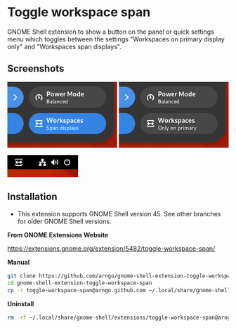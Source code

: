 # Toggle workspace span

GNOME Shell extension to show a button on the panel or quick settings menu which toggles between the settings "Workspaces on primary display only" and "Workspaces span displays".

## Screenshots

![Quick settings screenshot (on)](screenshots/screenshot_quicksettings_on.png) ![Quick settings screenshot (off)](screenshots/screenshot_quicksettings_off.png)

![Panel button screenshot](screenshots/screenshot_panel.png)

## Installation

- This extension supports GNOME Shell version 45. See other branches for older GNOME Shell versions.

**From GNOME Extensions Website**

https://extensions.gnome.org/extension/5482/toggle-workspace-span/

**Manual**

```bash
git clone https://github.com/arngo/gnome-shell-extension-toggle-workspace-span.git
cd gnome-shell-extension-toggle-workspace-span
cp -r toggle-workspace-span@arngo.github.com ~/.local/share/gnome-shell/extensions/
```

**Uninstall**

```bash
rm -rf ~/.local/share/gnome-shell/extensions/toggle-workspace-span@arngo.github.com
```
